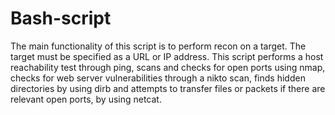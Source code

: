 # Bash-script

The main functionality of this script is to perform recon on a target. The target must be specified 
as a URL or IP address. This script performs a host reachability test through ping, scans and 
checks for open ports using nmap, checks for web server vulnerabilities through a nikto scan, 
finds hidden directories by using dirb and attempts to transfer files or packets if there are relevant 
open ports, by using netcat. 
